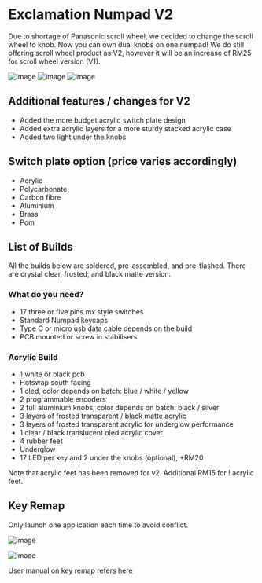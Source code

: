 # Exclamation Numpad V2

Due to shortage of Panasonic scroll wheel, we decided to change the scroll wheel to knob. Now you can own dual knobs on one numpad!
We do still offering scroll wheel product as V2, however it will be an increase of RM25 for scroll wheel version (V1). 


![image](https://user-images.githubusercontent.com/79617315/168531314-4f490d1f-ed50-4629-86ad-65b09de83026.png)
![image](https://user-images.githubusercontent.com/79617315/168531339-17a9aa11-ffa0-46db-89d3-9117755c05a3.png)
![image](https://user-images.githubusercontent.com/79617315/168531281-13cf0913-ec71-45b4-80dd-3d8a091d6635.png)

## Additional features / changes for V2
- Added the more budget acrylic switch plate design 
- Added extra acrylic layers for a more sturdy stacked acrylic case
- Added two light under the knobs

## Switch plate option (price varies accordingly)
- Acrylic 
- Polycarbonate 
- Carbon fibre
- Aluminium 
- Brass
- Pom

## List of Builds
All the builds below are soldered, pre-assembled, and pre-flashed. There are crystal clear, frosted, and black matte version.

### What do you need?
- 17 three or five pins mx style switches
- Standard Numpad keycaps
- Type C or micro usb data cable depends on the build
- PCB mounted or screw in stabilisers

### Acrylic Build
- 1 white or black pcb
- Hotswap south facing
- 1 oled, color depends on batch: blue / white / yellow
- 2 programmable encoders
- 2 full aluminium knobs, color depends on batch: black / silver
- 3 layers of frosted transparent / black matte acrylic
- 3 layers of frosted transparent acrylic for underglow performance
- 1 clear / black translucent oled acrylic cover
- 4 rubber feet
- Underglow
- 17 LED per key and 2 under the knobs (optional), +RM20

Note that acrylic feet has been removed for v2. Additional RM15 for ! acrylic feet.

## Key Remap
Only launch one application each time to avoid conflict.

![image](https://user-images.githubusercontent.com/79617315/169776236-e94b789d-68c0-4daa-aa04-16519455c014.png)

![image](https://user-images.githubusercontent.com/79617315/169776297-45035f62-cf3c-4402-b229-bef688cee852.png)

User manual on key remap refers [here](https://github.com/superxc3/xcmkb/blob/main/list%20of%20items/list%20of%20keyboards/numpad-macropad/!ExclamationumpadV2/firmware.md)


